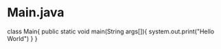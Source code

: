 # Main.java
class Main{
public static void main(String args[]){
system.out.print("Hello World")
}
}
